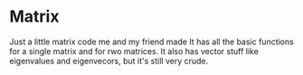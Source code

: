 # Matrix
Just a little matrix code me and my friend made 
It has all the basic functions for a single matrix and for rwo matrices.
It also has vector stuff like eigenvalues and eigenvecors, but it's still very crude. 

